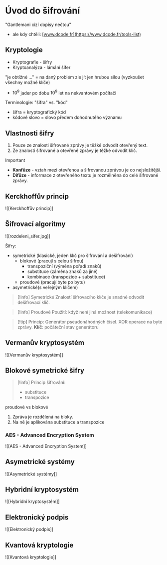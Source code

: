 # Úvod do šifrování
"Gantlemani cizí dopisy nečtou"

- ale kdy chtěli: [www.dcode.fr](https://www.dcode.fr/tools-list)
## Kryptologie
- Kryptografie - šifry
- Kryptoanalýza - lámání šifer

"je obtížné ..." = na daný problém zle jít jen hrubou silou (vyzkoušet všechny možné klíče)
- $10^9$ jader po dobu $10^9$ let na nekvantovém počítači

Terminologie: "šifra" vs. "kód"

- šifra = kryptografický kód
- kódové slovo = slovo předem dohodnutého významu

## Vlastnosti šifry
1) Pouze ze znalosti šifrované zprávy je těžké odvodit otevřený text.
2) Ze znalosti šifrované a otevřené zprávy je těžké odvodit klíč. 

> [!important]
>- **Konfůze** - vztah mezi otevřenou a šifrovanou zprávou je co nejsložitější.
>- **Difůze** - informace z otevřeného textu je rozmělněna do celé šifrované zprávy.

## Kerckhoffův princip
![[Kerckhoffův princip]]

## Šifrovací algoritmy
![[rozdeleni_sifer.jpg]]

Šifry:
- symetrické (klasické, jeden klíč pro šifrování a dešifrování)
	- blokové (pracují s celou šifrou)
		- transpoziční (výměna pořadí znaků)
		- substituce (záměna znaků za jiné)
		- kombinace (transpozice + substituce)
	- proudové (pracují byte po bytu)
- asymetrické(s veřejným klíčem)

> [!info] Symetrické
Znalostí šifrovacího klíče je snadné odvodit dešifrovací klíč. 

> [!info] Proudové
Použití: když není jiná možnost (telekomunikace)

> [!tip] Princip: 
>Generátor pseudonáhodných čísel. XOR operace na byte zprávy.
**Klíč**: počáteční stav generátoru 

## Vermanův kryptosystém
![[Vermanův kryptosystém]]

## Blokové symetrické šifry
> [!info] Princip šifrování: 
>- substituce
>- transpozice

proudové vs blokové 

1. Zpráva je rozdělená na bloky.
2. Na ně je aplikována substituce a transpozice

### AES - Advanced Encryption System
![[AES - Advanced Encryption System]]

## Asymetrické systémy
![[Asymetrické systémy]]
## Hybridní kryptosystém
![[Hybridní kryptosystém]]

## Elektronický podpis
![[Elektronický podpis]]
## Kvantová kryptologie
![[Kvantová kryptologie]]
